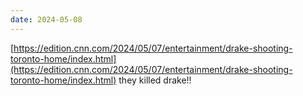 ```yaml
---
date: 2024-05-08
---
```


[https://edition.cnn.com/2024/05/07/entertainment/drake-shooting-toronto-home/index.html](https://edition.cnn.com/2024/05/07/entertainment/drake-shooting-toronto-home/index.html) they killed drake!!
